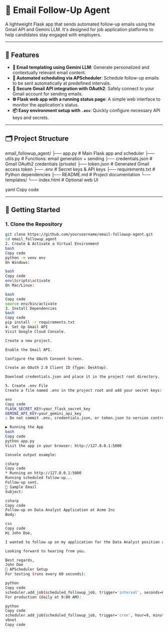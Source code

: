 # 📧 Email Follow-Up Agent

A lightweight Flask app that sends automated follow-up emails using the Gmail API and Gemini LLM. It's designed for job application platforms to help candidates stay engaged with employers.

---

## 🔧 Features

- **🧠 Email templating using Gemini LLM**: Generate personalized and contextually relevant email content.
- **📅 Automated scheduling via APScheduler**: Schedule follow-up emails to be sent automatically at predefined intervals.
- **🔐 Secure Gmail API integration with OAuth2**: Safely connect to your Gmail account for sending emails.
- **🌐 Flask web app with a running status page**: A simple web interface to monitor the application's status.
- **📦 Easy environment setup with `.env`**: Quickly configure necessary API keys and secrets.

---

## 🗂️ Project Structure

email_followup_agent/
├── app.py # Main Flask app and scheduler
├── utils.py # Functions: email generation + sending
├── credentials.json # Gmail OAuth2 credentials (private)
├── token.json # Generated Gmail access token
├── .env # Secret keys & API keys
├── requirements.txt # Python dependencies
├── README.md # Project documentation
└── templates/
└── index.html # Optional web UI

yaml
Copy code

---

## 🚀 Getting Started

### 1. Clone the Repository

```bash
git clone https://github.com/yourusername/email-followup-agent.git
cd email_followup_agent
2. Create & Activate a Virtual Environment
bash
Copy code
python -m venv env
On Windows:

bash
Copy code
env\Scripts\activate
On Mac/Linux:

bash
Copy code
source env/bin/activate
3. Install Dependencies
bash
Copy code
pip install -r requirements.txt
4. Set Up Gmail API
Visit Google Cloud Console.

Create a new project.

Enable the Gmail API.

Configure the OAuth Consent Screen.

Create an OAuth 2.0 Client ID (Type: Desktop).

Download credentials.json and place it in the project root directory.

5. Create .env File
Create a file named .env in the project root and add your secret keys:

env
Copy code
FLASK_SECRET_KEY=your_flask_secret_key
GEMINI_API_KEY=your_gemini_api_key
⚠️ Do not commit .env, credentials.json, or token.json to version control.

▶️ Running the App
bash
Copy code
python app.py
Visit the app in your browser: http://127.0.0.1:5000

Console output example:

csharp
Copy code
* Running on http://127.0.0.1:5000
Running scheduled follow-up...
Follow-up sent.
📨 Sample Email
Subject:

csharp
Copy code
Follow-up on Data Analyst Application at Acme Inc
Body:

css
Copy code
Hi John Doe,

I wanted to follow up on my application for the Data Analyst position at Acme Inc submitted on 2025-05-10.

Looking forward to hearing from you.

Best regards,  
John Doe
🔁 APScheduler Setup
For testing (runs every 60 seconds):

python
Copy code
scheduler.add_job(scheduled_followup_job, trigger='interval', seconds=60)
For production (daily at 9:00 AM):

python
Copy code
scheduler.add_job(scheduled_followup_job, trigger='cron', hour=9, minute=0)
vbnet
Copy code
